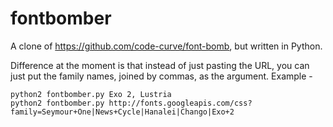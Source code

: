 fontbomber
==========

A clone of https://github.com/code-curve/font-bomb, but written in Python.


Difference at the moment is that instead of just pasting the URL, you can just put the family names, joined by commas, as the argument. Example - 


```
python2 fontbomber.py Exo 2, Lustria
python2 fontbomber.py http://fonts.googleapis.com/css?family=Seymour+One|News+Cycle|Hanalei|Chango|Exo+2
```
